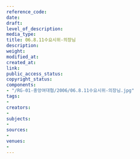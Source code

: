 ```yaml
---
reference_code: 
date: 
draft: 
level_of_description: 
media_type: 
title: 06.8.11수요시위-의장님
description: 
weight: 
modified_at: 
created_at: 
link: 
public_access_status: 
copyright_status: 
components:
- "/RG-01-중앙여대협/2006/06.8.11수요시위-의장님.jpg"
tags:
- 
creators:
- 
subjects:
- 
sources:
- 
venues:
- 
---
```

